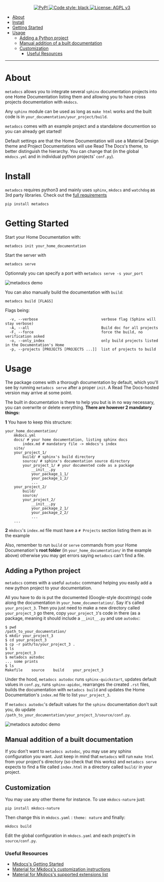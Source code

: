 <p align="center">

<a href="https://pypi.python.org/pypi/metadocs">
  <img alt="PyPI" src="https://badge.fury.io/py/metadocs.svg">
</a>
<a href="https://github.com/ambv/black">
  <img alt="Code style: black" src="https://img.shields.io/badge/code%20style-black-000000.svg">
</a>
<a href="https://github.com/entrepreneur-interet-general/metadocs/blob/master/LICENCE">
  <img alt="License: AGPL v3" src="https://img.shields.io/badge/License-AGPL%20v3-blue.svg">
</a>

</p>

<!-- TOC -->

- [About](#about)
- [Install](#install)
- [Getting Started](#getting-started)
- [Usage](#usage)
    - [Adding a Python project](#adding-a-python-project)
    - [Manual addition of a built documentation](#manual-addition-of-a-built-documentation)
    - [Customization](#customization)
        - [Useful Resources](#useful-resources)

<!-- /TOC -->
---


# About

`metadocs` allows you to integrate several `sphinx` documentation projects into one Home Documentation listing them and allowing you to have cross projects documentation with `mkdocs`. 

Any `sphinx` module can be used as long as `make html` works and the built code is in `your_documentation/your_project/build`.

`metadocs` comes with an example project and a standalone documention so you can already get started!

Default settings are that the Home Documentation will use a Material Design theme and Project Documentations will use Read The Docs's theme, to better distinguish the hierarchy. You can change that (in the global `mkdocs.yml` and in individual python projects' `conf.py`).

# Install

`metadocs` requires python3 and mainly uses `sphinx`, `mkdocs` and `watchdog` as 3rd party libraries. Check out the [full requirements](/requirements.txt)

```
pip install metadocs
```

# Getting Started

Start your Home Documentation with:

```
metadocs init your_home_documentation
```

Start the server with 

```
metadocs serve
```

Optionnaly you can specify a port with `metadocs serve -s your_port`

<img src="http://g.recordit.co/egF8bzx7qc.gif" alt="metadocs demo" style="max-width:300px"></img>

You can also manually build the documentation with `build`:

```
metadocs build [FLAGS]
```

Flags being:

```
  -v, --verbose                             verbose flag (Sphinx will stay verbose)
  -A, --all                                 Build doc for all projects
  -F, --force                               force the build, no verification asked
  -o, --only_index                          only build projects listed in the Documentation's Home
  -p, --projects [PROJECTS [PROJECTS ...]]  list of projects to build
```



# Usage

The package comes with a thorough documentation by default, which you'll see by running `metadocs serve` after a proper `init`. A Read The Docs-hosted version may arrive at some point. 

The built in documentation is there to help you but is in no way necessary, you can overwrite or delete everything. **There are however 2 mandatory things:**

**1** You have to keep this structure:

```
your_home_documentation/
    mkdocs.yml
    docs/ # your home documentation, listing sphinx docs
        index.md # mandatory file -> mkdocs's index
    site/
    your_project_1/
        build/ # sphinx's build directory
        source/ # sphinx's documentation source directory
        your_project_1/ # your documented code as a package
            __init__.py
            your_package_1_1/
            your_package_1_2/
            ...
    your_project_2/
        build/
        source/
        your_project_2/
            __init__.py
            your_package_2_1/
            your_package_2_2/
            ...
    ...
```

**2**  `mkdocs`'s `index.md` file must have a `# Projects` section listing them as in the example

Also, remember to run `build` or `serve` commands from your Home Documenation's **root folder** (in `your_home_documentation/` in the example above) otherwise you may get errors saying `metadocs` can't find a file.

## Adding a Python project

`metadocs` comes with a useful `autodoc` command helping you easily add a new python project to your documentation.

All you have to do is put the documented (Google-style docstrings) code along the documentation in `your_home_documentation/`. Say it's called `your_project_3`. Then you just need to make a new directory called `your_project_3` go there, copy `your_project_3`'s code in there (as a package, meaning it should include a `__init__.py` and use `autodoc`:

```
$ pwd
/path_to_your_documentation/
$ mkdir your_project_3
$ cd your_project_3
$ cp -r path/to/your_project_3 .
$ ls
your_project_3
$ metadocs autodoc
... some prints
$ ls
Makefile    source    build    your_project_3
```

Under the hood, `metadocs autodoc` runs `sphinx-quickstart`, updates default values in `conf.py`, runs `sphinx-apidoc`, rearranges the created `.rst` files, builds the documentation with `metadocs build` and updates the Home Documentation's `index.md` file to list `your_project_3`.

If `metadocs autodoc`'s default values for the `sphinx` documentation don't suit you, do update `/path_to_your_documentation/your_project_3/source/conf.py`.

<img src="http://g.recordit.co/Jo299BwQC5.gif" alt="metadocs autodoc demo" style="max-width:300px"></img>

## Manual addition of a built documentation

If you don't want to `metadocs autodoc`, you may use any sphinx configuration you want. Just keep in mind that `metadocs` will run `make html` from your project's directory (so check that this works) and `metadocs serve` expects to find a file called `index.html` in a directory called `build/` in your project.

## Customization

You may use any other theme for instance. To use `mkdocs-nature` just:

```
pip install mkdocs-nature
```

Then change this in `mkdocs.yaml` : `theme: nature` and finally:

```
mkdocs build
```

Edit the global configuration in `mkdocs.yaml` and each project's in `source/conf.py`.


### Useful Resources

* [Mkdocs's Getting Started](https://www.mkdocs.org/user-guide/writing-your-docs/)
* [Material for Mkdocs's customization instructions](https://squidfunk.github.io/mkdocs-material/customization/)
* [Material for Mkdocs's supported extensions list](https://squidfunk.github.io/mkdocs-material/extensions/admonition/)

